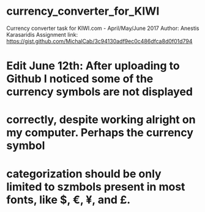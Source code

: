 # currency_converter_for_KIWI
Currency converter task for KIWI.com - April/May/June 2017
Author: Anestis Karasaridis
Assignment link: https://gist.github.com/MichalCab/3c94130adf9ec0c486dfca8d0f01d794


# Edit June 12th: After uploading to Github I noticed some of the currency symbols are not displayed
# correctly, despite working alright on my computer. Perhaps the currency symbol
# categorization should be only limited to szmbols present in most fonts, like $, €, ¥, and £.
